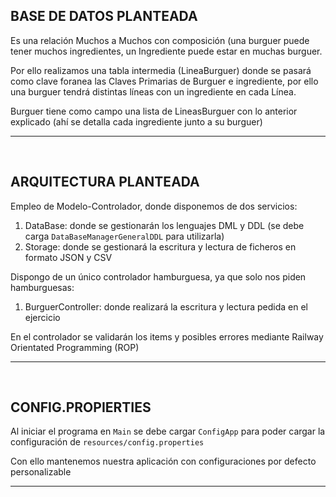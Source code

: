 ## BASE DE DATOS PLANTEADA

Es una relación Muchos a Muchos con composición (una burguer puede tener muchos ingredientes, un Ingrediente puede estar en muchas burguer.

Por ello realizamos una tabla intermedia (LineaBurguer) donde se pasará como clave foranea las Claves Primarias de Burguer e ingrediente, por ello una burguer tendrá distintas líneas con un ingrediente en cada Línea.

Burguer tiene como campo una lista de LineasBurguer con lo anterior explicado (ahí se detalla cada ingrediente junto a su burguer)

--- 

&nbsp;

## ARQUITECTURA PLANTEADA

Empleo de Modelo-Controlador, donde disponemos de dos servicios:

1. DataBase: donde se gestionarán los lenguajes DML y DDL (se debe carga `DataBaseManagerGeneralDDL` para utilizarla)
2. Storage: donde se gestionará la escritura y lectura de ficheros en formato JSON y CSV

Dispongo de un único controlador hamburguesa, ya que solo nos piden hamburguesas:

1. BurguerController: donde realizará la escritura y lectura pedida en el ejercicio

En el controlador se validarán los items y posibles errores mediante Railway Orientated Programming (ROP)

--- 

&nbsp;

## CONFIG.PROPIERTIES

Al iniciar el programa en `Main` se debe cargar `ConfigApp` para poder cargar la configuración
de `resources/config.properties`

Con ello mantenemos nuestra aplicación con configuraciones por defecto personalizable

--- 

&nbsp;